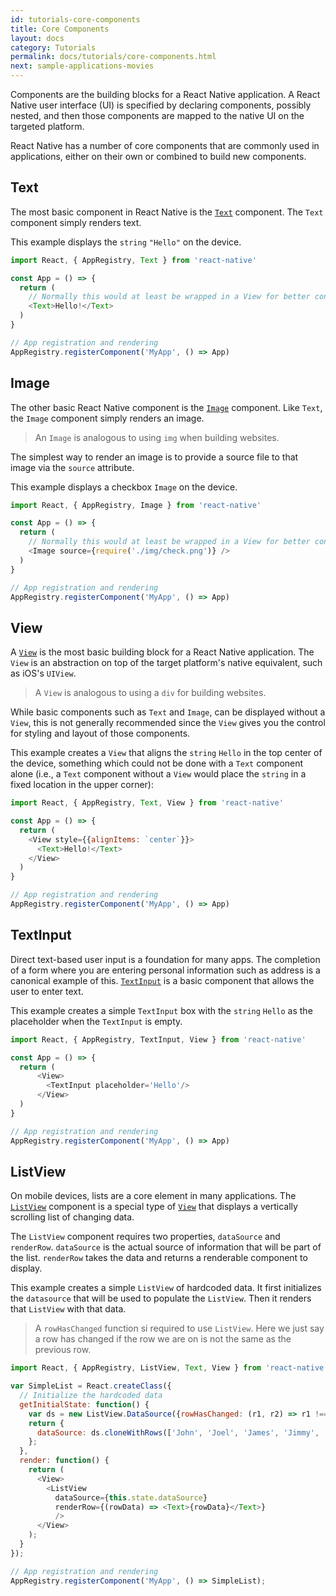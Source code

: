 ```yaml
---
id: tutorials-core-components
title: Core Components
layout: docs
category: Tutorials
permalink: docs/tutorials/core-components.html
next: sample-applications-movies
---
```


Components are the building blocks for a React Native application. A React Native user interface
(UI) is specified by declaring components, possibly nested, and then those components are mapped
to the native UI on the targeted platform.

React Native has a number of core components that are commonly used in applications, either on
their own or combined to build new components.

## Text

The most basic component in React Native is the
[`Text`](/react-native/docs/text.html#content) component. The `Text`
component simply renders text.

This example displays the `string` `"Hello"` on the device.

```JavaScript
import React, { AppRegistry, Text } from 'react-native'

const App = () => {
  return (
    // Normally this would at least be wrapped in a View for better control.
    <Text>Hello!</Text>
  )
}

// App registration and rendering
AppRegistry.registerComponent('MyApp', () => App)
```

## Image

The other basic React Native component is the
[`Image`](/react-native/docs/image.html#content) component. Like `Text`, the `Image` component
simply renders an image.

> An `Image` is analogous to using `img` when building websites.

The simplest way to render an image is to provide a source file to that image via the `source`
attribute.

This example displays a checkbox `Image` on the device.

```JavaScript
import React, { AppRegistry, Image } from 'react-native'

const App = () => {
  return (
    // Normally this would at least be wrapped in a View for better control.
    <Image source={require('./img/check.png')} />
  )
}

// App registration and rendering
AppRegistry.registerComponent('MyApp', () => App)
```

## View

A [`View`](/react-native/docs/view.html#content) is the most basic building block for a React Native
application. The `View` is an abstraction on top of the target platform's native equivalent, such as
iOS's `UIView`.

> A `View` is analogous to using a `div` for building websites.

While basic components such as `Text` and `Image`, can be displayed without a `View`, this is not
generally recommended since the `View` gives you the control for styling and layout of those
components.

This example creates a `View` that aligns the `string` `Hello` in the top center of the device,
something which could not be done with a `Text` component alone (i.e., a `Text` component
without a `View` would place the `string` in a fixed location in the upper corner):

```JavaScript
import React, { AppRegistry, Text, View } from 'react-native'

const App = () => {
  return (
    <View style={{alignItems: `center`}}>
      <Text>Hello!</Text>
    </View>
  )
}

// App registration and rendering
AppRegistry.registerComponent('MyApp', () => App)
```

## TextInput

Direct text-based user input is a foundation for many apps. The completion of a form where you are
entering personal information such as address is a canonical example of this.
[`TextInput`](/react-native/docs/textinput.html#content) is a basic component that allows the user
to enter text.

This example creates a simple `TextInput` box with the `string` `Hello` as the placeholder when
the `TextInput` is empty.

```JavaScript
import React, { AppRegistry, TextInput, View } from 'react-native'

const App = () => {
  return (
      <View>
        <TextInput placeholder='Hello'/>
      </View>
  )
}

// App registration and rendering
AppRegistry.registerComponent('MyApp', () => App)
```

## ListView

On mobile devices, lists are a core element in many applications. The
[`ListView`](/react-native/docs/listview.html#content) component is a special type of
[`View`](/react-native/docs/tutorials/core-components.html#view) that displays a vertically
scrolling list of changing data.

The `ListView` component requires two properties, `dataSource` and `renderRow`. `dataSource` is
the actual source of information that will be part of the list. `renderRow` takes the data and
returns a renderable component to display.

This example creates a simple `ListView` of hardcoded data. It first initializes the `datasource`
that will be used to populate the `ListView`. Then it renders that `ListView` with that data.

> A `rowHasChanged` function si required to use `ListView`. Here we just say a row has changed if
> the row we are on is not the same as the previous row.

```JavaScript
import React, { AppRegistry, ListView, Text, View } from 'react-native'

var SimpleList = React.createClass({
  // Initialize the hardcoded data
  getInitialState: function() {
    var ds = new ListView.DataSource({rowHasChanged: (r1, r2) => r1 !== r2});
    return {
      dataSource: ds.cloneWithRows(['John', 'Joel', 'James', 'Jimmy', 'Jackson', 'Jillian', 'Julie'])
    };
  },
  render: function() {
    return (
      <View>
        <ListView
          dataSource={this.state.dataSource}
          renderRow={(rowData) => <Text>{rowData}</Text>}
          />
      </View>
    );
  }
});

// App registration and rendering
AppRegistry.registerComponent('MyApp', () => SimpleList);
```
